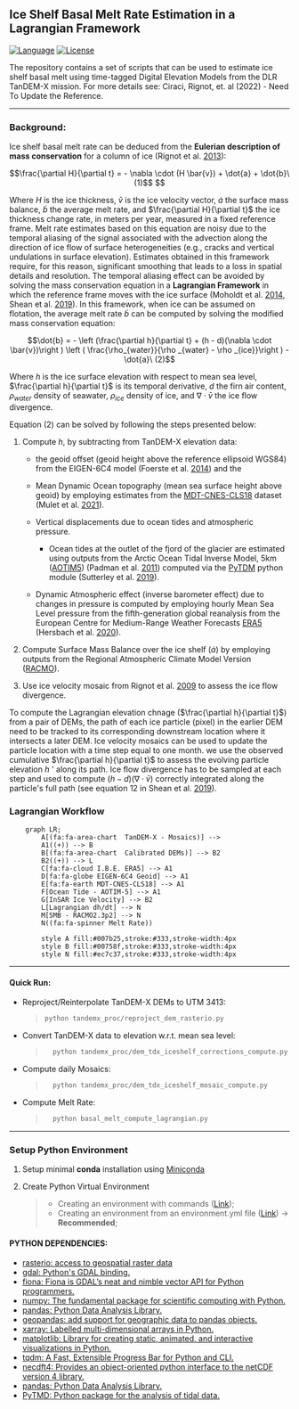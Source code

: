 ## Ice Shelf Basal Melt Rate Estimation in a Lagrangian Framework
[![Language][]][1] [![License][]][2]

The repository contains a set of scripts that can be used to estimate ice shelf basal melt using time-tagged Digital Elevation Models from the DLR TanDEM-X mission.
For more details see: Ciraci, Rignot, et. al (2022) - Need To Update the Reference.

---
### Background:

Ice shelf basal melt rate can be deduced from the **Eulerian description of mass conservation** for a 
column of ice (Rignot et al. [2013](https://www.science.org/doi/10.1126/science.1235798)): 

```math
\frac{\partial H}{\partial t} =  - \nabla \cdot (H \bar{v}) + \dot{a} + \dot{b}\ (1)$$ 
```
Where $H$ is the ice thickness, $\bar{v}$ is the ice velocity vector, $\dot{a}$ the surface mass balance, $\dot{b}$ 
the average melt rate, and $\frac{\partial H}{\partial t}$ the ice thickness change rate, in meters per year,
measured in a fixed reference frame. Melt rate estimates based on this equation are noisy due to the temporal 
aliasing of the signal associated with the advection along the direction of ice flow of surface heterogeneities 
(e.g., cracks and vertical undulations in surface elevation). Estimates obtained in this framework require, for 
this reason, significant smoothing that leads to a loss in spatial details and resolution.
The temporal aliasing effect can be avoided by solving the mass conservation equation in a **Lagrangian Framework** 
in which the reference frame moves with the ice surface 
(Moholdt et al. [2014](https://agupubs.onlinelibrary.wiley.com/doi/full/10.1002/2014JF003171), 
Shean et al. [2019](https://tc.copernicus.org/articles/13/2633/2019/)). In this framework, 
when ice can be assumed on  flotation, the average melt rate $\dot{b}$ can be computed by solving the modified mass conservation 
equation:

```math
\dot{b} = - \left (\frac{\partial h}{\partial t} + (h - d)(\nabla \cdot \bar{v})\right )  \left ( \frac{\rho_{water}}{\rho _{water} - \rho _{ice}}\right ) - \dot{a}\ (2)
```
Where $h$ is the ice surface elevation with respect to mean sea level, $\frac{\partial h}{\partial t}$ is its temporal 
derivative, $d$ the firn air content, $\rho _{water}$ density of seawater, $\rho _{ice}$ density of ice, 
and $\nabla \cdot \bar{v}$ the ice flow divergence.

Equation (2) can be solved by following the steps presented below:

1. Compute $h$, by subtracting from TanDEM-X elevation data:
   - the geoid offset (geoid height above the reference ellipsoid WGS84) from the EIGEN-6C4 model (Foerste et al. [2014](http://icgem.gfz-potsdam.de/Foerste-et-al-EIGEN-6C4.pdf)) and the
   - Mean Dynamic Ocean topography (mean sea surface height above geoid) by employing estimates from the [MDT-CNES-CLS18](https://www.aviso.altimetry.fr/en/data/products/auxiliary-products/mdt.html) dataset (Mulet et al. [2021](https://os.copernicus.org/articles/17/789/2021/)). 
   - Vertical displacements due to ocean tides and atmospheric pressure.
     - Ocean tides at the outlet of the fjord of the glacier are estimated using outputs from the
     Arctic Ocean Tidal Inverse Model, 5km  ([AOTIM5](https://www.esr.org/research/polar-tide-models/list-of-polar-tide-models/aotim-5/)) (Padman et al. [2011](https://agupubs.onlinelibrary.wiley.com/doi/full/10.1029/2011JC006949)) computed via the [PyTDM](https://github.com/tsutterley/pyTMD) python 
     module (Sutterley et al. [2019](https://tc.copernicus.org/articles/13/1801/2019/)). 

   - Dynamic Atmospheric effect (inverse barometer effect) due to changes in pressure is computed 
   by employing hourly Mean Sea Level pressure from the fifth-generation global reanalysis from 
   the European Centre for Medium-Range Weather Forecasts [ERA5](https://www.ecmwf.int/en/forecasts/datasets/reanalysis-datasets/era5) (Hersbach et al. [2020](https://rmets.onlinelibrary.wiley.com/doi/10.1002/qj.3803)). 
   
2. Compute Surface Mass Balance over the ice shelf ($\dot{a}$) by employing outputs from the Regional Atmospheric Climate Model Version ([RACMO](https://www.projects.science.uu.nl/iceclimate/models/racmo-model.php)).
      
3. Use ice velocity mosaic from Rignot et al. [2009](https://agupubs.onlinelibrary.wiley.com/doi/full/10.1029/2012GL051634) to assess the ice flow divergence.


To compute the Lagrangian elevation chnage ($\frac{\partial h}{\partial t}$) from a pair 
of DEMs,  the path of each ice particle (pixel) in the earlier DEM need to be tracked 
to its corresponding downstream location  where it intersects a later DEM. 
Ice velocity mosaics can be used to update the particle location with a time step equal to one month. 
we use the observed cumulative $\frac{\partial h}{\partial t}$ to assess the evolving particle elevation $h$ '
along its path. 
Ice flow divergence has to be sampled at each step and used to compute $(h - d)(\nabla \cdot \bar{v})$
correctly integrated along the particle's  full path (see equation 12 in Shean et al. [2019](https://tc.copernicus.org/articles/13/2633/2019/)).


### Lagrangian Workflow
```mermaid
    graph LR;
        A[(fa:fa-area-chart  TanDEM-X - Mosaics)] --> 
        A1((+)) --> B
        B[(fa:fa-area-chart  Calibrated DEMs)] --> B2
        B2((+)) --> L
        C[fa:fa-cloud I.B.E. ERA5] --> A1
        D[fa:fa-globe EIGEN-6C4 Geoid] --> A1
        E[fa:fa-earth MDT-CNES-CLS18] --> A1
        F[Ocean Tide - AOTIM-5] --> A1
        G[InSAR Ice Velocity] --> B2
        L[Lagrangian dh/dt] --> N
        M[SMB - RACMO2.3p2] --> N
        N((fa:fa-spinner Melt Rate))

        style A fill:#007b25,stroke:#333,stroke-width:4px
        style B fill:#00758f,stroke:#333,stroke-width:4px
        style N fill:#ec7c37,stroke:#333,stroke-width:4px

```
----
#### Quick Run:
 - Reproject/Reinterpolate TanDEM-X DEMs to UTM 3413:
    > ``` bash
    > python tandemx_proc/reproject_dem_rasterio.py 
    > ```
 - Convert TanDEM-X data to elevation w.r.t. mean sea level:
    > ``` bash
    >   python tandemx_proc/dem_tdx_iceshelf_corrections_compute.py
    >   ```
 - Compute daily Mosaics:
    > ``` bash
    >   python tandemx_proc/dem_tdx_iceshelf_mosaic_compute.py
    >   ```
 - Compute Melt Rate:
    > ``` bash
    >   python basal_melt_compute_lagrangian.py
    >   ```

----
### Setup Python Environment

1. Setup minimal **conda** installation using [Miniconda][]

2. Create Python Virtual Environment

    > -   Creating an environment with commands ([Link][]);
    > -   Creating an environment from an environment.yml file
    >     ([Link][2])  -> **Recommended**;

#### PYTHON DEPENDENCIES:
- [rasterio: access to geospatial raster data][]
- [gdal: Python's GDAL binding.][]
- [fiona: Fiona is GDAL’s neat and nimble vector API for Python programmers.][]
- [numpy: The fundamental package for scientific computing with Python.][]
- [pandas: Python Data Analysis Library.][]
- [geopandas: add support for geographic data to pandas objects.][]
- [xarray: Labelled multi-dimensional arrays in Python.][]
- [matplotlib: Library for creating static, animated, and interactive visualizations in Python.][]
- [tqdm: A Fast, Extensible Progress Bar for Python and CLI.][]
- [necdft4: Provides an object-oriented python interface to the netCDF version 4 library.][]
- [pandas: Python Data Analysis Library.][]
- [PyTMD: Python package for the analysis of tidal data.][]

[Language]: https://img.shields.io/badge/python%20-3.7%2B-brightgreen
[License]: https://img.shields.io/badge/license-MIT-green.svg
[1]: ..%20image::%20https://www.python.org/
[Miniconda]: https://docs.conda.io/en/latest/miniconda.html
[Link]: https://docs.conda.io/projects/conda/en/latest/user-guide/tasks/manage-environments.html#creating-an-environment-with-commands
[2]: https://docs.conda.io/projects/conda/en/latest/user-guide/tasks/manage-environments.html#creating-an-environment-from-an-environment-yml-file

[xarray: Labelled multi-dimensional arrays in Python.]:https://docs.xarray.dev
[rasterio: access to geospatial raster data]:https://rasterio.readthedocs.io/en/latest/
[gdal: Python's GDAL binding.]: https://gdal.org/index.html
[tqdm: A Fast, Extensible Progress Bar for Python and CLI.]: https://github.com/tqdm/tqdm
[necdft4: Provides an object-oriented python interface to the netCDF version 4 library.]:https://pypi.org/project/netCDF4/
[fiona: Fiona is GDAL’s neat and nimble vector API for Python programmers.]:https://fiona.readthedocs.io/en/latest/
[numpy: The fundamental package for scientific computing with Python.]:https://numpy.org
[PyTMD: Python package for the analysis of tidal data.]: https://github.com/tsutterley/pyTMD
[pandas: Python Data Analysis Library.]:https://pandas.pydata.org/
[geopandas: add support for geographic data to pandas objects.]:https://geopandas.org/en/stable/
[matplotlib: Library for creating static, animated, and interactive visualizations in Python.]:https://matplotlib.org
